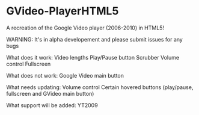 # GVideo-PlayerHTML5
A recreation of the Google Video player (2006-2010) in HTML5!

WARNING: It's in alpha developement and please submit issues for any bugs

What does it work:
Video lengths
Play/Pause button
Scrubber
Volume control
Fullscreen

What does not work:
Google Video main button

What needs updating:
Volume control
Certain hovered buttons (play/pause, fullscreen and GVideo main button)

What support will be added:
YT2009
